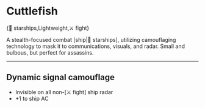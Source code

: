 # Cuttlefish

{🚀 starships,Lightweight,⚔️ fight}

A stealth-focused combat [ship|🚀 starships], utilizing camouflaging technology to mask it to communications, visuals, and radar. Small and bulbous, but perfect for assassins.

---

## **Dynamic signal camouflage**
- Invisible on all non-[⚔️ fight] ship radar
- +1 to ship AC
